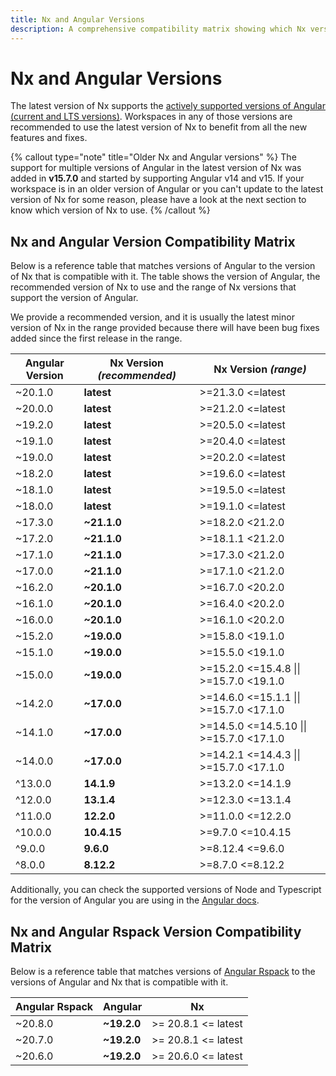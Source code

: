```yaml
---
title: Nx and Angular Versions
description: A comprehensive compatibility matrix showing which Nx versions work with different Angular versions, including recommended versions and supported ranges.
---
```


# Nx and Angular Versions

The latest version of Nx supports the [actively supported versions of Angular (current and LTS versions)](https://angular.dev/reference/releases#actively-supported-versions). Workspaces in any of those versions are recommended to use the latest version of Nx to benefit from all the new features and fixes.

{% callout type="note" title="Older Nx and Angular versions" %}
The support for multiple versions of Angular in the latest version of Nx was added in **v15.7.0** and started by supporting Angular v14 and v15. If your workspace is in an older version of Angular or you can't update to the latest version of Nx for some reason, please have a look at the next section to know which version of Nx to use.
{% /callout %}

## Nx and Angular Version Compatibility Matrix

Below is a reference table that matches versions of Angular to the version of Nx that is compatible with it. The table shows the version of Angular, the recommended version of Nx to use and the range of Nx versions that support the version of Angular.

We provide a recommended version, and it is usually the latest minor version of Nx in the range provided because there will have been bug fixes added since the first release in the range.

| Angular Version | **Nx Version _(recommended)_** | Nx Version _(range)_                     |
| --------------- | ------------------------------ | ---------------------------------------- |
| ~20.1.0         | **latest**                     | >=21.3.0 <=latest                        |
| ~20.0.0         | **latest**                     | >=21.2.0 <=latest                        |
| ~19.2.0         | **latest**                     | >=20.5.0 <=latest                        |
| ~19.1.0         | **latest**                     | >=20.4.0 <=latest                        |
| ~19.0.0         | **latest**                     | >=20.2.0 <=latest                        |
| ~18.2.0         | **latest**                     | >=19.6.0 <=latest                        |
| ~18.1.0         | **latest**                     | >=19.5.0 <=latest                        |
| ~18.0.0         | **latest**                     | >=19.1.0 <=latest                        |
| ~17.3.0         | **~21.1.0**                    | >=18.2.0 <21.2.0                         |
| ~17.2.0         | **~21.1.0**                    | >=18.1.1 <21.2.0                         |
| ~17.1.0         | **~21.1.0**                    | >=17.3.0 <21.2.0                         |
| ~17.0.0         | **~21.1.0**                    | >=17.1.0 <21.2.0                         |
| ~16.2.0         | **~20.1.0**                    | >=16.7.0 <20.2.0                         |
| ~16.1.0         | **~20.1.0**                    | >=16.4.0 <20.2.0                         |
| ~16.0.0         | **~20.1.0**                    | >=16.1.0 <20.2.0                         |
| ~15.2.0         | **~19.0.0**                    | >=15.8.0 <19.1.0                         |
| ~15.1.0         | **~19.0.0**                    | >=15.5.0 <19.1.0                         |
| ~15.0.0         | **~19.0.0**                    | >=15.2.0 <=15.4.8 \|\| >=15.7.0 <19.1.0  |
| ~14.2.0         | **~17.0.0**                    | >=14.6.0 <=15.1.1 \|\| >=15.7.0 <17.1.0  |
| ~14.1.0         | **~17.0.0**                    | >=14.5.0 <=14.5.10 \|\| >=15.7.0 <17.1.0 |
| ~14.0.0         | **~17.0.0**                    | >=14.2.1 <=14.4.3 \|\| >=15.7.0 <17.1.0  |
| ^13.0.0         | **14.1.9**                     | >=13.2.0 <=14.1.9                        |
| ^12.0.0         | **13.1.4**                     | >=12.3.0 <=13.1.4                        |
| ^11.0.0         | **12.2.0**                     | >=11.0.0 <=12.2.0                        |
| ^10.0.0         | **10.4.15**                    | >=9.7.0 <=10.4.15                        |
| ^9.0.0          | **9.6.0**                      | >=8.12.4 <=9.6.0                         |
| ^8.0.0          | **8.12.2**                     | >=8.7.0 <=8.12.2                         |

Additionally, you can check the supported versions of Node and Typescript for the version of Angular you are using in the [Angular docs](https://angular.dev/reference/versions#actively-supported-versions).

## Nx and Angular Rspack Version Compatibility Matrix

Below is a reference table that matches versions of [Angular Rspack](/technologies/angular/angular-rspack/introduction) to the versions of Angular and Nx that is compatible with it.

| Angular Rspack | Angular     | Nx                  |
| -------------- | ----------- | ------------------- |
| ~20.8.0        | **~19.2.0** | >= 20.8.1 <= latest |
| ~20.7.0        | **~19.2.0** | >= 20.8.1 <= latest |
| ~20.6.0        | **~19.2.0** | >= 20.6.0 <= latest |
